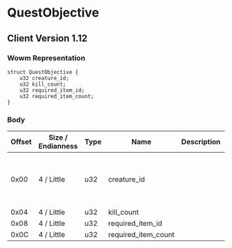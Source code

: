 # QuestObjective

## Client Version 1.12

### Wowm Representation
```rust,ignore
struct QuestObjective {
    u32 creature_id;
    u32 kill_count;
    u32 required_item_id;
    u32 required_item_count;
}
```
### Body

| Offset | Size / Endianness | Type | Name | Description | Comment |
| ------ | ----------------- | ---- | ---- | ----------- | ------- |
| 0x00 | 4 / Little | u32 | creature_id |  | cmangos: client expected gameobject template id in form (id|0x80000000) |
| 0x04 | 4 / Little | u32 | kill_count |  |  |
| 0x08 | 4 / Little | u32 | required_item_id |  |  |
| 0x0C | 4 / Little | u32 | required_item_count |  |  |

